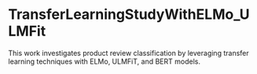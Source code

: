 # TransferLearningStudyWithELMo_ULMFit
This work investigates product review classification by leveraging transfer learning techniques with ELMo, ULMFiT, and BERT models.
